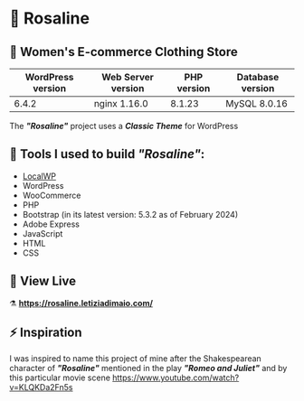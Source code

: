 # 🌹 Rosaline 

## :dress: Women's E-commerce Clothing Store 

| WordPress version | Web Server version | PHP version | Database version |
| ---               | ---                | ---         | ---              |
| 6.4.2             | nginx  1.16.0      | 8.1.23      | MySQL 8.0.16     |

The ***"Rosaline"*** project uses a ***Classic Theme*** for WordPress

## :toolbox: Tools I used to build ***"Rosaline"***: 

- [LocalWP](https://localwp.com/)
- WordPress
- WooCommerce
- PHP
- Bootstrap (in its latest version: 5.3.2 as of February 2024)
- Adobe Express
- JavaScript
- HTML
- CSS

## 🔗 View Live
⚗️ **https://rosaline.letiziadimaio.com/**

## ⚡ Inspiration

I was inspired to name this project of mine after the Shakespearean character of ***"Rosaline"*** mentioned in the play ***"Romeo and Juliet"*** and by this particular movie scene https://www.youtube.com/watch?v=KLQKDa2Fn5s
